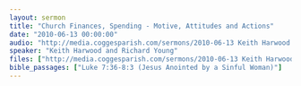 ```yaml
---
layout: sermon
title: "Church Finances, Spending - Motive, Attitudes and Actions"
date: "2010-06-13 00:00:00"
audio: "http://media.coggesparish.com/sermons/2010-06-13 Keith Harwood and Richard Young.mp3"
speaker: "Keith Harwood and Richard Young"
files: ["http://media.coggesparish.com/sermons/2010-06-13 Keith Harwood.pdf","http://media.coggesparish.com/sermons/2010-06-13 Richard Young.pdf"]
bible_passages: ["Luke 7:36-8:3 (Jesus Anointed by a Sinful Woman)"]
---
```

